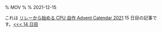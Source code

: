 % MOV
%
% 2021-12-15

これは [リレーから始める CPU 自作 Advent Calendar 2021](https://adventar.org/calendars/7052) 15 日目の記事です。[<<< 14 日目](../Day14_MemoryMap/)
